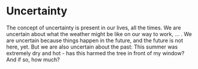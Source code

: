 # Uncertainty

The concept of uncertainty is present in our lives, all the times. 
We are uncertain about what the weather might be like on our way to work, ... .
We are uncertain because things happen in the future, and the future is not here, yet. 
But we are also uncertain about the past: 
This summer was extremely dry and hot - has this harmed the tree in front of my window?
And if so, how much?
